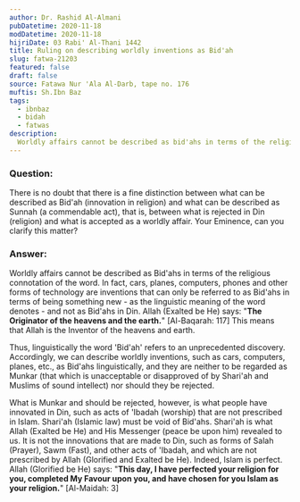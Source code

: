 ```yaml
---
author: Dr. Rashid Al-Almani
pubDatetime: 2020-11-18
modDatetime: 2020-11-18
hijriDate: 03 Rabi' Al-Thani 1442
title: Ruling on describing worldly inventions as Bid'ah
slug: fatwa-21203
featured: false
draft: false
source: Fatawa Nur 'Ala Al-Darb, tape no. 176
muftis: Sh.Ibn Baz
tags:
  - ibnbaz
  - bidah
  - fatwas
description:
  Worldly affairs cannot be described as bid'ahs in terms of the religious connotation of the word. What is munkar and should be rejected, however, is what people have innovated in religion, such as acts of worship that are not prescribed in Islam.
---
```


### Question:

There is no doubt that there is a fine distinction between what can be described as Bid'ah (innovation in religion) and what can be described as Sunnah (a commendable act), that is, between what is rejected in Din (religion) and what is accepted as a worldly affair. Your Eminence, can you clarify this matter?

### Answer: 

Worldly affairs cannot be described as Bid'ahs in terms of the religious connotation of the word. In fact, cars, planes, computers, phones and other forms of technology are inventions that can only be referred to as Bid'ahs in terms of being something new - as the linguistic meaning of the word denotes - and not as Bid'ahs in Din. Allah (Exalted be He) says: "**The Originator of the heavens and the earth.**" [Al-Baqarah: 117] This means that Allah is the Inventor of the heavens and earth. 

Thus, linguistically the word 'Bid'ah' refers to an unprecedented discovery. Accordingly, we can describe worldly inventions, such as cars, computers, planes, etc., as Bid'ahs linguistically, and they are neither to be regarded as Munkar (that which is unacceptable or disapproved of by Shari'ah and Muslims of sound intellect) nor should they be rejected.

What is Munkar and should be rejected, however, is what people have innovated in Din, such as acts of 'Ibadah (worship) that are not prescribed in Islam. Shari'ah (Islamic law) must be void of Bid'ahs. Shari'ah is what Allah (Exalted be He) and His Messenger (peace be upon him) revealed to us. It is not the innovations that are made to Din, such as forms of Salah (Prayer), Sawm (Fast), and other acts of 'Ibadah, and which are not prescribed by Allah (Glorified and Exalted be He). Indeed, Islam is perfect. Allah (Glorified be He) says: "**This day, I have perfected your religion for you, completed My Favour upon you, and have chosen for you Islam as your religion.**" [Al-Maidah: 3]

